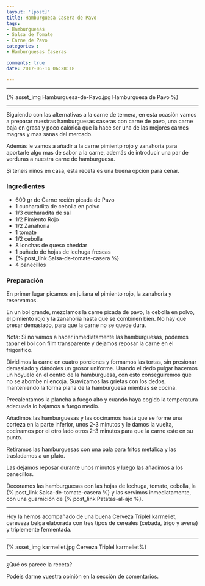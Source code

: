```yaml
---
layout: '[post]'
title: Hamburguesa Casera de Pavo
tags:
- Hamburguesas
- Salsa de Tomate
- Carne de Pavo
categories :
- Hamburguesas Caseras

comments: true
date: 2017-06-14 06:28:18

---
```

---
{% asset_img Hamburguesa-de-Pavo.jpg Hamburguesa de Pavo %}


---
Siguiendo con las alternativas a la carne de ternera, en esta ocasión vamos a preparar nuestras hamburguesas caseras con carne de pavo, una carne baja en grasa y poco calórica que la hace ser una de las mejores carnes magras y mas sanas del mercado.

Además le vamos a añadir a la carne pimientp rojo y zanahoria para aportarle algo mas de sabor a la carne, además de introducir una par de verduras a nuestra carne de hamburguesa.

Si teneis niños en casa, esta receta es una buena opción para cenar.


### Ingredientes

- 600 gr de Carne recién picada de Pavo
- 1 cucharadita de cebolla en polvo
- 1/3 cucharadita de sal
- 1/2 Pimiento Rojo
- 1/2 Zanahoria
- 1 tomate
- 1/2 cebolla
- 8 lonchas de queso cheddar
- 1 puñado de hojas de lechuga frescas
- {% post_link Salsa-de-tomate-casera %}
- 4 panecillos

### Preparación

En primer lugar picamos en juliana el pimiento rojo, la zanahoria y reservamos.

En un bol grande, mezclamos la carne picada de pavo, la cebolla en polvo, el pimiento rojo y la zanahoria hasta que se combinen bien. No
hay que presar demasiado, para que la carne no se quede dura.

Nota: Si no vamos a hacer inmediatamente las hamburguesas, podemos tapar el bol con film transparente y dejamos reposar la carne en el frigorífico.

Dividimos la carne en cuatro porciones y formamos las tortas, sin presionar demasiado y dándoles un grosor uniforme. Usando el dedo pulgar hacemos un hoyuelo en el centro de la hamburguesa, con esto conseguiremos que no se abombe ni encoja.
Suavizamos las grietas con los dedos, manteniendo la forma plana de la hamburguesa mientras se cocina.

Precalentamos la plancha a fuego alto y cuando haya cogido la temperatura adecuada lo bajamos a fuego medio.

Añadimos las hamburguesas y las cocinamos hasta que se forme una corteza en la parte inferior,  unos
2-3 minutos y le damos la vuelta, cocinamos por el otro lado otros 2-3 minutos para que la carne este en su punto.

Retiramos las hamburguesas con una pala para fritos metálica y las trasladamos a un plato.

Las dejamos reposar durante unos minutos y luego las añadimos a los panecillos.

Decoramos las hamburguesas con las hojas de lechuga, tomate, cebolla, la {% post_link Salsa-de-tomate-casera %} y las servimos inmediatamente, con  una guarnición de {% post_link Patatas-al-ajo %}.


---


Hoy la hemos acompañado de una buena Cerveza Triplel karmeliet, cereveza belga elaborada con tres tipos de cereales (cebada, trigo y avena) y triplemente fermentada.

---

{% asset_img karmeliet.jpg Cerveza Triplel karmeliet%}

---

¿Qué os parece la receta?

Podéis darme vuestra opinión en la sección de comentarios.
